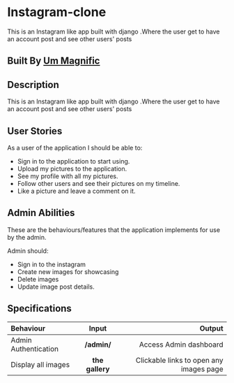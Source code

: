 # Instagram-clone
This is an Instagram like app built with django .Where the user get to have an account post and see other users' posts
## Built By [Um Magnific](https://github.com/Magnific7/)
## Description
This is an Instagram like app built with django .Where the user get to have an account post and see other users' posts

## User Stories
As a user of the application I should be able to:

* Sign in to the application to start using.
* Upload my pictures to the application.
* See my profile with all my pictures.
* Follow other users and see their pictures on my timeline.
* Like a picture and leave a comment on it.

## Admin Abilities
These are the behaviours/features that the application implements for use by the admin.

Admin should:
* Sign in to the instagram
* Create new images for showcasing
* Delete images
* Update image post details.

## Specifications
| Behaviour | Input | Output |
| :---------------- | :---------------: | ------------------: |
| Admin Authentication | **/admin/** | Access Admin dashboard |
| Display all images | **the gallery** | Clickable links to open any images page |
